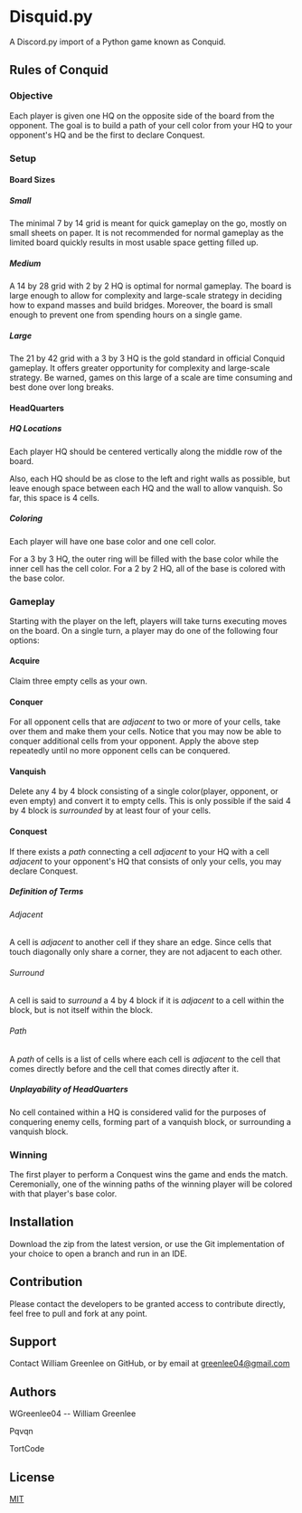 # Disquid.py
A Discord.py import of a Python game known as Conquid.

## Rules of Conquid
### Objective
Each player is given one HQ on the opposite side of the board from the opponent.
The goal is to build a path of your cell color from your HQ to your opponent's HQ and be the first to declare Conquest.
### Setup
#### Board Sizes
##### Small
The minimal 7 by 14 grid is meant for quick gameplay on the go, mostly on small sheets on paper.
It is not recommended for normal gameplay as the limited board quickly results in most usable space getting filled up.
##### Medium
A 14 by 28 grid with 2 by 2 HQ is optimal for normal gameplay.
The board is large enough to allow for complexity and large-scale strategy in deciding how to expand masses and build bridges.
Moreover, the board is small enough to prevent one from spending hours on a single game.
##### Large
The 21 by 42 grid with a 3 by 3 HQ is the gold standard in official Conquid gameplay.
It offers greater opportunity for complexity and large-scale strategy.
Be warned, games on this large of a scale are time consuming and best done over long breaks.
#### HeadQuarters
##### HQ Locations
Each player HQ should be centered vertically along the middle row of the board. 

Also, each HQ should be as close to the left and right walls as possible,
but leave enough space between each HQ and the wall to allow vanquish. So far, this space is 4 cells.
##### Coloring
Each player will have one base color and one cell color.

For a 3 by 3 HQ, the outer ring will be filled with the base color while the inner cell has the cell color.
For a 2 by 2 HQ, all of the base is colored with the base color.
### Gameplay
Starting with the player on the left, players will take turns executing moves on the board.
On a single turn, a player may do one of the following four options:
#### Acquire
Claim three empty cells as your own.
#### Conquer
For all opponent cells that are *adjacent* to two or more of your cells, take over them and make them your cells.
Notice that you may now be able to conquer additional cells from your opponent.
Apply the above step repeatedly until no more opponent cells can be conquered.
#### Vanquish
Delete any 4 by 4 block consisting of a single color(player, opponent, or even empty) and convert it to empty cells.
This is only possible if the said 4 by 4 block is *surrounded* by at least four of your cells.
#### Conquest
If there exists a *path* connecting a cell *adjacent* to your HQ with a cell *adjacent* to your opponent's HQ
that consists of only your cells, you may declare Conquest.
##### Definition of Terms
###### Adjacent
A cell is *adjacent* to another cell if they share an edge. Since cells that touch diagonally only share a corner, they are not adjacent to each other.
###### Surround
A cell is said to *surround* a 4 by 4 block if it is *adjacent* to a cell within the block, but is not itself within the block.
###### Path
A *path* of cells is a list of cells where each cell is *adjacent* to the cell that comes directly before and the cell that comes directly after it.
##### Unplayability of HeadQuarters
No cell contained within a HQ is considered valid for the purposes of conquering enemy cells, forming part of a vanquish block, or surrounding a vanquish block.
### Winning
The first player to perform a Conquest wins the game and ends the match.
Ceremonially, one of the winning paths of the winning player will be colored with that player's base color.

## Installation

Download the zip from the latest version, or use the Git implementation of your choice to open a branch and run in an IDE.

## Contribution

Please contact the developers to be granted access to contribute directly, feel free to pull and fork at any point.

## Support

Contact William Greenlee on GitHub, or by email at greenlee04@gmail.com

## Authors

WGreenlee04 -- William Greenlee

Pqvqn

TortCode

## License
[MIT](https://choosealicense.com/licenses/mit/)
